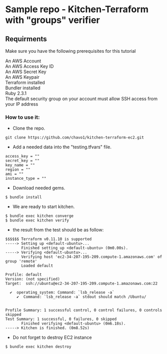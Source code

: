 # Sample repo - Kitchen-Terraform with "groups" verifier

## Requirments

Make sure you have the following prerequisites for this tutorial  
  
An AWS Account  
An AWS Access Key ID  
An AWS Secret Key  
An AWS Keypair  
Terraform installed  
Bundler installed  
Ruby 2.3.1  
The default security group on your account must allow SSH access from your IP address

### How to use it:
-   Clone the repo.
```
git clone https://github.com/chavo1/kitchen-terraform-ec2.git
```

- Add a needed data into the "testing.tfvars" file.

```
access_key = ""
secret_key = ""
key_name = ""
region = ""
ami = ""
instance_type = ""
```

- Download needed gems.
```
$ bundle install
```
- We are ready to start kitchen.
```
$ bundle exec kitchen converge
$ bundle exec kitchen verify
```
-   the result from the test should be as follow:
```
$$$$$$ Terraform v0.11.10 is supported
-----> Setting up <default-ubuntu>...
       Finished setting up <default-ubuntu> (0m0.00s).
-----> Verifying <default-ubuntu>...
       Verifying host 'ec2-34-207-195-209.compute-1.amazonaws.com' of group 'remote'
       Loaded default

Profile: default
Version: (not specified)
Target:  ssh://ubuntu@ec2-34-207-195-209.compute-1.amazonaws.com:22

  ✔  operating_system: Command: `lsb_release -a`
     ✔  Command: `lsb_release -a` stdout should match /Ubuntu/


Profile Summary: 1 successful control, 0 control failures, 0 controls skipped
Test Summary: 1 successful, 0 failures, 0 skipped
       Finished verifying <default-ubuntu> (0m6.18s).
-----> Kitchen is finished. (0m8.52s)
```
- Do not forget to destroy EC2 instance
```
$ bundle exec kitchen destroy
```
